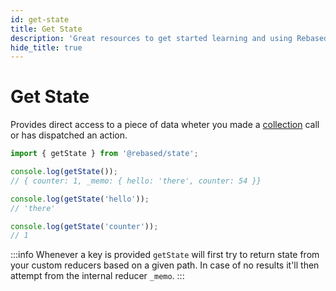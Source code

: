 ```yaml
---
id: get-state
title: Get State
description: 'Great resources to get started learning and using Rebased with Redux State'
hide_title: true
---
```


# Get State

Provides direct access to a piece of data wheter you made a [collection](/core/collection) call or has dispatched an action.

```ts
import { getState } from '@rebased/state';

console.log(getState());
// { counter: 1, _memo: { hello: 'there', counter: 54 }}

console.log(getState('hello'));
// 'there'

console.log(getState('counter'));
// 1
```

:::info
Whenever a key is provided `getState` will first try to return state from your custom reducers based on a given path. In case of no results it'll then attempt from the internal reducer `_memo`.
:::
